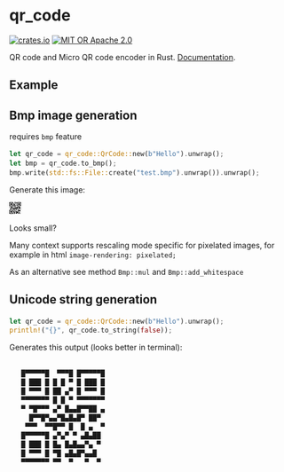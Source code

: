qr_code
=======

[![crates.io](https://img.shields.io/crates/v/qrcode.svg)](https://crates.io/crates/qr_code)
[![MIT OR Apache 2.0](https://img.shields.io/badge/license-MIT%20%2f%20Apache%202.0-blue.svg)](./LICENSE-APACHE.txt)

QR code and Micro QR code encoder in Rust. [Documentation](https://docs.rs/qr_code).

Example
-------

## Bmp image  generation

requires `bmp` feature

```rust
let qr_code = qr_code::QrCode::new(b"Hello").unwrap();
let bmp = qr_code.to_bmp();
bmp.write(std::fs::File::create("test.bmp").unwrap()).unwrap();
```

Generate this image:

![test](https://raw.githubusercontent.com/RCasatta/qr_code/master/test.bmp)

Looks small?

Many context supports rescaling mode specific for pixelated images, for example in html `image-rendering: pixelated;`

As an alternative see method `Bmp::mul` and `Bmp::add_whitespace`


## Unicode string generation

```rust
let qr_code = qr_code::QrCode::new(b"Hello").unwrap();
println!("{}", qr_code.to_string(false));
```

Generates this output (looks better in terminal):

```text

   █▀▀▀▀▀█  ▀▀▀█ █▀▀▀▀▀█
   █ ███ █ █ █ ▀ █ ███ █
   █ ▀▀▀ █ ██ ▄▀ █ ▀▀▀ █
   ▀▀▀▀▀▀▀ █ █ ▀ ▀▀▀▀▀▀▀
   ▀ ▀█▀▀▀ ▄▀ █▄▄█▀▀██ ▄
     █▀▀█▀▄▄▀█▄█▄█▀ ██▀ 
    ▀▀▀  ▀▀█▀▀ █  █ ▄  ▀
   █▀▀▀▀▀█ ▄▀▄▀ ▀ ▄█▄██ 
   █ ███ █ █▄ █▄█▄▄▀▄ ▀ 
   █ ▀▀▀ █ ▀█ ▄█▄█▀▄▄█  
   ▀▀▀▀▀▀▀ ▀▀  ▀   ▀  ▀ 

```
